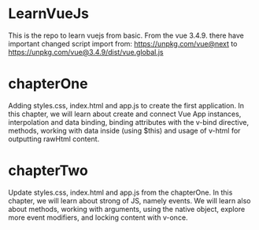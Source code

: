 # LearnVueJs
This is the repo to learn vuejs from basic.
From the vue 3.4.9. there have important changed script import from:
https://unpkg.com/vue@next to https://unpkg.com/vue@3.4.9/dist/vue.global.js

# chapterOne
Adding styles.css, index.html and app.js to create the first application.
In this chapter, we will learn about create and connect Vue App instances, interpolation and data binding,
binding attributes with the v-bind directive, methods, working with data inside (using $this) and usage of v-html for outputting rawHtml content.


# chapterTwo
Update styles.css, index.html and app.js from the chapterOne. 
In this chapter, we will learn about strong of JS, namely events. We will learn also about methods, working with arguments,
using the native object, explore more event modifiers, and locking content with v-once.